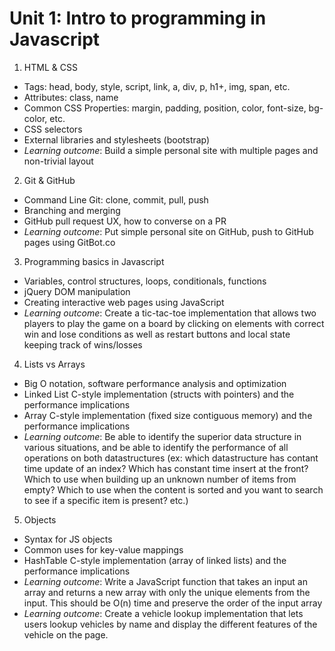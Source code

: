 # Unit 1: Intro to programming in Javascript

1. HTML & CSS
 - Tags: head, body, style, script, link, a, div, p, h1+, img, span, etc.
 - Attributes: class, name
 - Common CSS Properties: margin, padding, position, color, font-size, bg-color, etc.
 - CSS selectors
 - External libraries and stylesheets (bootstrap)
 - *Learning outcome*: Build a simple personal site with multiple pages and non-trivial layout
2. Git & GitHub
 - Command Line Git: clone, commit, pull, push
 - Branching and merging
 - GitHub pull request UX, how to converse on a PR
 - *Learning outcome*: Put simple personal site on GitHub, push to GitHub pages using GitBot.co
3. Programming basics in Javascript
 - Variables, control structures, loops, conditionals, functions
 - jQuery DOM manipulation
 - Creating interactive web pages using JavaScript
 - *Learning outcome*: Create a tic-tac-toe implementation that allows two players to play the game on a board by clicking on elements with correct win and lose conditions as well as restart buttons and local state keeping track of wins/losses
4. Lists vs Arrays
 - Big O notation, software performance analysis and optimization
 - Linked List C-style implementation (structs with pointers) and the performance implications
 - Array C-style implementation (fixed size contiguous memory) and the performance implications
 - *Learning outcome*: Be able to identify the superior data structure in various situations, and be able to identify the performance of all operations on both datastructures (ex: which datastructure has contant time update of an index? Which has constant time insert at the front? Which to use when building up an unknown number of items from empty? Which to use when the content is sorted and you want to search to see if a specific item is present? etc.)
5. Objects
 - Syntax for JS objects
 - Common uses for key-value mappings
 - HashTable C-style implementation (array of linked lists) and the performance implications
 - *Learning outcome*: Write a JavaScript function that takes an input an array and returns a new array with only the unique elements from the input. This should be O(n) time and preserve the order of the input array
 - *Learning outcome*: Create a vehicle lookup implementation that lets users lookup vehicles by name and display the different features of the vehicle on the page.

